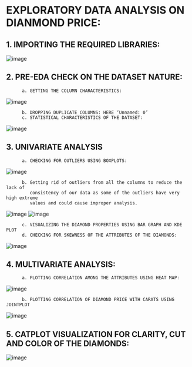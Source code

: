 #    EXPLORATORY DATA ANALYSIS ON DIANMOND PRICE:
##      1. IMPORTING THE REQUIRED LIBRARIES:
   ![image](https://user-images.githubusercontent.com/46246463/221762103-aa8778b4-0922-4145-88e2-0fb5eec7bbaa.png)

##      2. PRE-EDA CHECK ON THE DATASET NATURE:
          a. GETTING THE COLUMN CHARACTERISTICS:
   ![image](https://user-images.githubusercontent.com/46246463/221762146-8f58c561-050c-49f5-802e-ad389e45e544.png)

          b. DROPPING DUPLICATE COLUMNS: HERE ‘Unnamed: 0’
          c. STATISTICAL CHARACTERISTICS OF THE DATASET:
   ![image](https://user-images.githubusercontent.com/46246463/221762236-4d85ad32-654f-4dfa-9b7c-a978e9efb999.png)

##      3. UNIVARIATE ANALYSIS
          a. CHECKING FOR OUTLIERS USING BOXPLOTS:
   ![image](https://user-images.githubusercontent.com/46246463/221762613-af25e411-1a72-4c06-ba73-7a566d8a359b.png)

          b. Getting rid of outliers from all the columns to reduce the lack of
             consistency of our data as some of the outliers have very high extreme
             values and could cause improper analysis.
   ![image](https://user-images.githubusercontent.com/46246463/221762667-b987a8b8-f103-4496-9a87-583a202e7e7f.png) ![image](https://user-images.githubusercontent.com/46246463/221762684-2ebe9b3e-2a60-48f3-a8fb-ea30e7a9825b.png)


          c. VISUALIZING THE DIAMOND PROPERTIES USING BAR GRAPH AND KDE PLOT
          d. CHECKING FOR SKEWNESS OF THE ATTRIBUTES OF THE DIAMONDS:
   ![image](https://user-images.githubusercontent.com/46246463/221762740-55fbb5c4-0dca-4395-8dbd-96483db13ca1.png)

##      4. MULTIVARIATE ANALYSIS:
          a. PLOTTING CORRELATION AMONG THE ATTRIBUTES USING HEAT MAP:
   ![image](https://user-images.githubusercontent.com/46246463/221762762-432c63f7-04cd-4e5e-8868-21cebf09f6d9.png)

          b. PLOTTING CORRELATION OF DIAMOND PRICE WITH CARATS USING JOINTPLOT
   ![image](https://user-images.githubusercontent.com/46246463/221762779-4258c1d8-bb57-41b4-80f9-11182d3cb936.png)

##      5. CATPLOT VISUALIZATION FOR CLARITY, CUT AND COLOR OF THE DIAMONDS:
   ![image](https://user-images.githubusercontent.com/46246463/221762898-589d56a6-6793-452a-983f-c59a3946b2ac.png)
